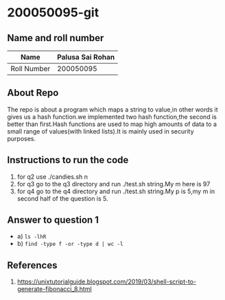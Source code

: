 # 200050095-git
## Name and roll number
| Name | Palusa Sai Rohan |
| ----------- | ----------- |
| Roll Number | 200050095 |

## About Repo
The repo is about a program which maps a string to value,in other words it gives us a hash function.we implemented two hash function,the second is better than first.Hash functions are used to map high amounts of data to a small range of values(with linked lists).It is mainly used in security purposes.

## Instructions to run the code
1. for q2 use ./candies.sh n
2. for q3 go to the q3 directory and run ./test.sh string.My m here is 97
3. for q4 go to the q4 directory and run ./test.sh string.My p is 5,my m in second half of the question is 5.

## Answer to question 1
- a) `ls -lhR`
- b) `find -type f -or -type d | wc -l`

## References

1. https://unixtutorialguide.blogspot.com/2019/03/shell-script-to-generate-fibonacci_8.html
